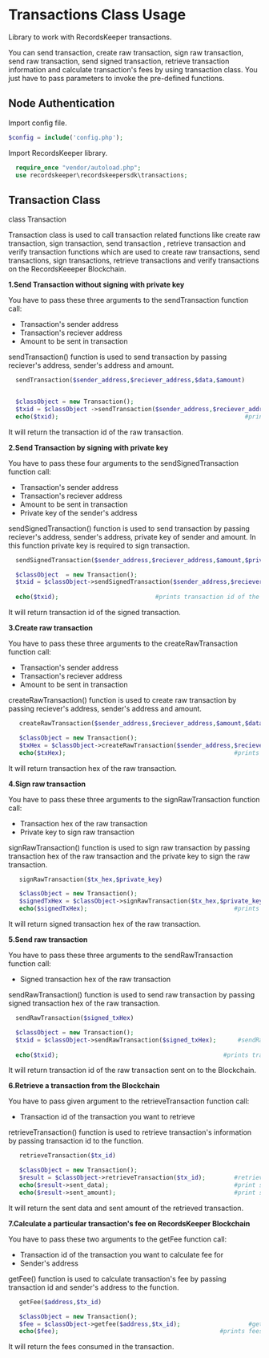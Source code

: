 Transactions Class Usage
========================

Library to work with RecordsKeeper transactions.

You can send transaction, create raw transaction, sign raw transaction, send raw transaction, send signed transaction, retrieve transaction information and calculate transaction's fees by using transaction class. You just have to pass parameters to invoke the pre-defined functions.  


Node Authentication
-------------------

Import config file.

```PHP
$config = include('config.php');
```

Import RecordsKeeper library.

```PHP
  require_once "vendor/autoload.php";
  use recordskeeper\recordskeepersdk\transactions;
```



Transaction Class
-----------------

   class Transaction

   Transaction class is used to call transaction related functions like create raw transaction, sign transaction, send transaction , retrieve transaction and verify transaction functions which are used to create raw transactions, send transactions, sign transactions, retrieve transactions and verify transactions on the RecordsKeeeper Blockchain. 



**1.Send Transaction without signing with private key**

You have to pass these three arguments to the sendTransaction function call:

- Transaction's sender address
- Transaction's reciever address
- Amount to be sent in transaction

sendTransaction() function is used to send transaction by passing reciever's address, sender's address and amount.

```PHP
  sendTransaction($sender_address,$reciever_address,$data,$amount)  


  $classObject = new Transaction();
  $txid = $classObject ->sendTransaction($sender_address,$reciever_address,$data,$amount);   #sendTransaction() function call
  echo($txid);                                                    #prints transaction id of the sent transaction
```

It will return the transaction id of the raw transaction.


**2.Send Transaction by signing with private key**

You have to pass these four arguments to the sendSignedTransaction function call:

- Transaction's sender address
- Transaction's reciever address
- Amount to be sent in transaction
- Private key of the sender's address

sendSignedTransaction() function is used to send transaction by passing reciever's address, sender's address, private key of sender and amount. In this function private key is required to sign transaction.


```PHP 
  sendSignedTransaction($sender_address,$reciever_address,$amount,$private_key,$data)  

  $classObject  = new Transaction();    
  $txid = $classObject->sendSignedTransaction($sender_address,$reciever_address,$amount,$private_key,$data); #sendSignedTransaction function call
  
  echo($txid);                           #prints transaction id of the signed transaction                           
```
It will return transaction id of the signed transaction.


**3.Create raw transaction**

You have to pass these three arguments to the createRawTransaction function call:


- Transaction's sender address
- Transaction's reciever address
- Amount to be sent in transaction

createRawTransaction() function is used to create raw transaction by passing reciever's address, sender's address and amount. 


```PHP
   createRawTransaction($sender_address,$reciever_address,$amount,$data)  

   $classObject = new Transaction();
   $txHex = $classObject->createRawTransaction($sender_address,$reciever_address,$amount,$data);   #createRawTransaction() function call
   echo($txHex);                                               #prints transaction hex of the raw transaction.
``` 
It will return transaction hex of the raw transaction.


**4.Sign raw transaction**

You have to pass these three arguments to the signRawTransaction function call:

- Transaction hex of the raw transaction
- Private key to sign raw transaction

signRawTransaction() function is used to sign raw transaction by passing transaction hex of the raw transaction and the private key to sign the raw transaction. 


```PHP 
   signRawTransaction($tx_hex,$private_key) 

   $classObject = new Transaction();    
   $signedTxHex = $classObject->signRawTransaction($tx_hex,$private_key);  #signRawTransaction function call
   echo($signedTxHex);                                         #prints signed transaction hex of the raw transaction
``` 
It will return signed transaction hex of the raw transaction.


**5.Send raw transaction**

You have to pass these three arguments to the sendRawTransaction function call:

- Signed transaction hex of the raw transaction 

sendRawTransaction() function is used to send raw transaction by passing signed transaction hex of the raw transaction. 


```PHP 
  sendRawTransaction($signed_txHex) 

  $classObject = new Transaction();    
  $txid = $classObject->sendRawTransaction($signed_txHex);      #sendRawTransaction() function call
  
  echo($txid);                                              #prints transaction id of the raw transaction
```
  
It will return transaction id of the raw transaction sent on to the Blockchain.


**6.Retrieve a transaction from the Blockchain**

You have to pass given argument to the retrieveTransaction function call:

- Transaction id of the transaction you want to retrieve

retrieveTransaction() function is used to retrieve transaction's information by passing transaction id to the function.



```PHP 
   retrieveTransaction($tx_id)

   $classObject = new Transaction();    
   $result = $classObject->retrieveTransaction($tx_id);        #retrieveTransaction() function call
   echo($result->sent_data);                                   #print sent data
   echo($result->sent_amount);                                 #print sent amount
```   

It will return the sent data and sent amount of the retrieved transaction.
  
  
**7.Calculate a particular transaction's fee on RecordsKeeper Blockchain**

You have to pass these two arguments to the getFee function call:

- Transaction id of the transaction you want to calculate fee for
- Sender's address

getFee() function is used to calculate transaction's fee by passing transaction id and sender's address to the function.


```PHP 
   getFee($address,$tx_id)

   $classObject = new Transaction();    
   $fee = $classObject->getfee($address,$tx_id);                   #getFee() function call
   echo($fee);                                             #prints fees consumed in the verified transaction
```  
   
It will return the fees consumed in the transaction.
 